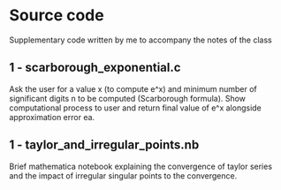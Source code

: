 # Source code

Supplementary code written by me to accompany the notes of the class

## 1 - scarborough_exponential.c

Ask the user for a value x (to compute e^x) and minimum number of significant digits n to be computed (Scarborough formula). Show computational process to user and return final value of e^x alongside approximation error ea. 

## 1 - taylor_and_irregular_points.nb 

Brief mathematica notebook explaining the convergence of taylor series and the impact of irregular singular points to the convergence.